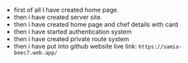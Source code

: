 * first of all I have created home page.
* then i have created server site.
* then i have created home page and chef details with card
* then i have started authentication system
* then i have created private route system
* then i have put into github
website live link: `https://samia-beec7.web.app/`
